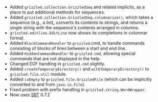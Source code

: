 * Added `grizzled.collection.GrizzledSeq` and related implicits, as a place
  to put additional methods for sequences.
* Added `grizzled.collection.GrizzledSeq.columnarize()`, which takes a
  sequence (e.g., a list), converts its contents to strings, and returns a
  single string with the sequence's contents arranged in columns.
* `grizzled.editline.EditLine` now shows its completions in columnar format.
* Added `BlockCommandHandler` to `grizzled`.cmd, to handle commands consisting
  of blocks of lines between a start and end line.
* Added `HiddenCommandHandler` to `grizzled.cmd`, allowing special commands 
  that are not displayed in the help.
* Changed EOF handling in `grizzled.cmd` slightly.
* Added `createTemporaryDirectory()` and `withTemporaryDirectory()` to
  `grizzled.file.util` module.
* Added `isEmpty` to `grizzled.file.GrizzledFile` (which can be implicitly
  converted to and from `java.io.File`).
* Fixed problem with prefix handling in `grizzled.string.WordWrapper`.
* Now uses [SBT][sbt] 0.7.2

[sbt]: http://code.google.com/p/simple-build-tool

